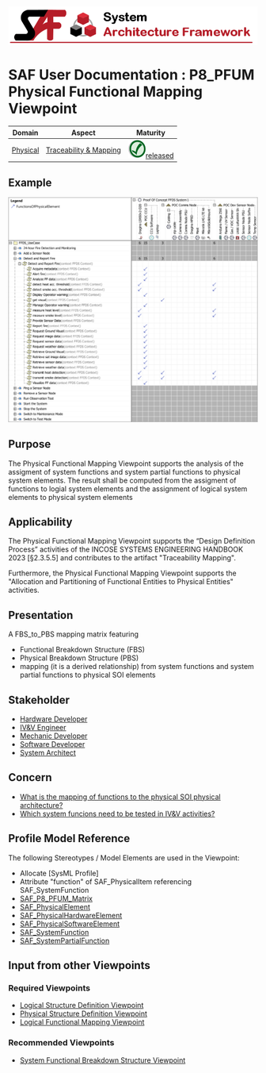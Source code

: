 ![System Architecture Framework](../diagrams/Banner_SAF.png)
# SAF User Documentation : **P8_PFUM** Physical Functional Mapping Viewpoint
|**Domain**|**Aspect**|**Maturity**|
| --- | --- | --- |
|[Physical](../domains.md#Domain-Physical)|[Traceability & Mapping](../aspects.md#Aspect-Traceability-&-Mapping)|![Released](../diagrams/Symbol_confirmed.png )[released](../using-saf/maturity.md#released)|
## Example
![Physical-Functional-Mapping-Viewpoint-primary-example.svg](../diagrams/vp-examples/Physical-Functional-Mapping-Viewpoint-primary-example.svg)
## Purpose
The Physical Functional Mapping Viewpoint supports the analysis of the assigment of system functions and system partial functions to physical system elements. The result shall be computed from the assigment of functions to logial system elements and the assignment of logical system elements to physical system elements
## Applicability
The Physical Functional Mapping Viewpoint supports the “Design Definition Process” activities of the INCOSE SYSTEMS ENGINEERING HANDBOOK 2023 [§2.3.5.5] and contributes to the artifact "Traceability Mapping".

Furthermore, the Physical Functional Mapping Viewpoint supports the "Allocation and Partitioning of Functional Entities to Physical Entities" activities.
## Presentation
A FBS_to_PBS mapping matrix featuring
* Functional Breakdown Structure (FBS)
* Physical Breakdown Structure (PBS)
* mapping (it is a derived relationship) from system functions and system partial functions to physical SOI elements

## Stakeholder
* [Hardware Developer](../stakeholders.md#Hardware-Developer)
* [IV&V Engineer](../stakeholders.md#IV&V-Engineer)
* [Mechanic Developer](../stakeholders.md#Mechanic-Developer)
* [Software Developer](../stakeholders.md#Software-Developer)
* [System Architect](../stakeholders.md#System-Architect)
## Concern
* [What is the mapping of functions to the physical SOI physical architecture?](../concerns.md#_2021x_2_8710274_1674576758941_524652_23399)
* [Which system funcions need to be tested in IV&V activities?](../concerns.md#_2021x_2_8710274_1698399553646_852568_33150)
## Profile Model Reference
The following Stereotypes / Model Elements are used in the Viewpoint:
* Allocate [SysML Profile]
* Attribute "function" of SAF_PhysicalItem referencing SAF_SystemFunction
* [SAF_P8_PFUM_Matrix](../stereotypes.md#saf_p8_pfum_matrix)
* [SAF_PhysicalElement](../stereotypes.md#saf_physicalelement)
* [SAF_PhysicalHardwareElement](../stereotypes.md#saf_physicalhardwareelement)
* [SAF_PhysicalSoftwareElement](../stereotypes.md#saf_physicalsoftwareelement)
* [SAF_SystemFunction](../stereotypes.md#saf_systemfunction)
* [SAF_SystemPartialFunction](../stereotypes.md#saf_systempartialfunction)
## Input from other Viewpoints
### Required Viewpoints
* [Logical Structure Definition Viewpoint](Logical-Structure-Definition-Viewpoint.md)
* [Physical Structure Definition Viewpoint](Physical-Structure-Definition-Viewpoint.md)
* [Logical Functional Mapping Viewpoint](Logical-Functional-Mapping-Viewpoint.md)
### Recommended Viewpoints
* [System Functional Breakdown Structure Viewpoint](System-Functional-Breakdown-Structure-Viewpoint.md)
